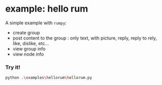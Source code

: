 # example: hello rum

A simple example with `rumpy`:

- create group
- post content to the group : only text, with picture, reply, reply to rely, like, dislike, etc...
- view group info
- view node info

### Try it!

```bash
python .\examples\hellorum\hellorum.py
```
